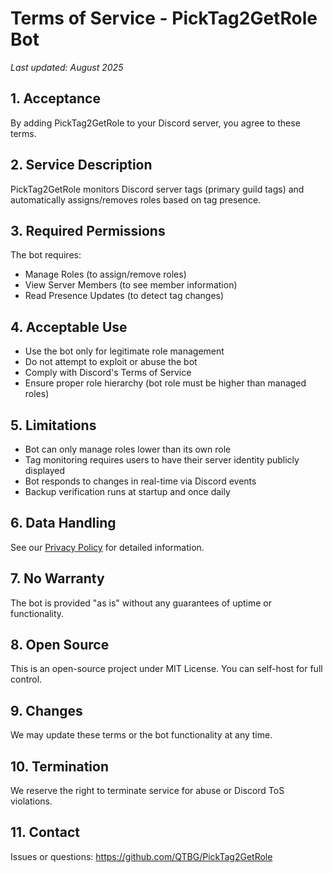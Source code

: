 # Terms of Service - PickTag2GetRole Bot

*Last updated: August 2025*

## 1. Acceptance
By adding PickTag2GetRole to your Discord server, you agree to these terms.

## 2. Service Description
PickTag2GetRole monitors Discord server tags (primary guild tags) and automatically assigns/removes roles based on tag presence.

## 3. Required Permissions
The bot requires:
- Manage Roles (to assign/remove roles)
- View Server Members (to see member information)
- Read Presence Updates (to detect tag changes)

## 4. Acceptable Use
- Use the bot only for legitimate role management
- Do not attempt to exploit or abuse the bot
- Comply with Discord's Terms of Service
- Ensure proper role hierarchy (bot role must be higher than managed roles)

## 5. Limitations
- Bot can only manage roles lower than its own role
- Tag monitoring requires users to have their server identity publicly displayed
- Bot responds to changes in real-time via Discord events
- Backup verification runs at startup and once daily

## 6. Data Handling
See our [Privacy Policy](PRIVACY_POLICY.md) for detailed information.

## 7. No Warranty
The bot is provided "as is" without any guarantees of uptime or functionality.

## 8. Open Source
This is an open-source project under MIT License. You can self-host for full control.

## 9. Changes
We may update these terms or the bot functionality at any time.

## 10. Termination
We reserve the right to terminate service for abuse or Discord ToS violations.

## 11. Contact
Issues or questions: https://github.com/QTBG/PickTag2GetRole